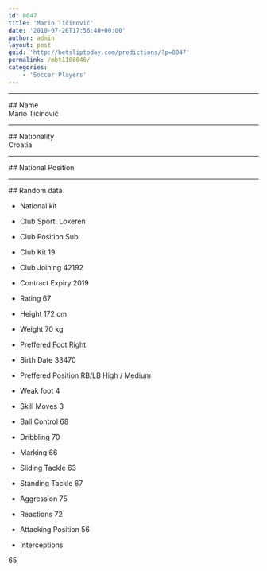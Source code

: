 ```yaml
---
id: 8047
title: 'Mario Tičinović'
date: '2010-07-26T17:56:40+00:00'
author: admin
layout: post
guid: 'http://betsliptoday.com/predictions/?p=8047'
permalink: /mbt1108046/
categories:
    - 'Soccer Players'
---
```


- - - - - -

\## Name  
 Mario Tičinović

- - - - - -

\## Nationality  
 Croatia

- - - - - -

\## National Position

- - - - - -

\## Random data

- National kit
- Club
 Sport. Lokeren

- Club Position
 Sub

- Club Kit
 19

- Club Joining
 42192

- Contract Expiry
 2019

- Rating
 67

- Height
 172 cm

- Weight
 70 kg

- Preffered Foot
 Right

- Birth Date
 33470

- Preffered Position
 RB/LB High / Medium

- Weak foot
 4

- Skill Moves
 3

- Ball Control
 68

- Dribbling
 70

- Marking
 66

- Sliding Tackle
 63

- Standing Tackle
 67

- Aggression
 75

- Reactions
 72

- Attacking Position
 56

- Interceptions

 65